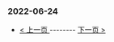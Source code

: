 ### 2022-06-24 
 

- [ < 上一页 ](https://github.com/able8/weibo-hot-record/blob/master/2022-06-23.md) -------- [ 下一页 > ](https://github.com/able8/weibo-hot-record/blob/master/2022-06-25.md)